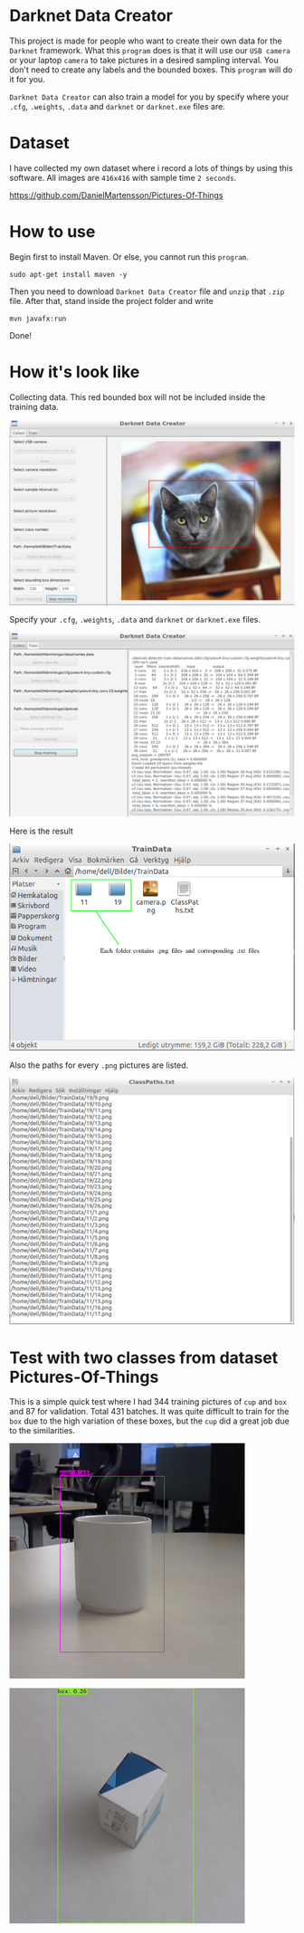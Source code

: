 # Darknet Data Creator

This project is made for people who want to create their own data for the `Darknet` framework.
What this `program` does is that it will use our `USB camera` or your laptop `camera` to take pictures
in a desired sampling interval. You don't need to create any labels and the bounded boxes. This `program` will
do it for you.

`Darknet Data Creator` can also train a model for you by specify where your `.cfg`, `.weights`, `.data` and `darknet` or `darknet.exe` files are.

# Dataset

I have collected my own dataset where i record a lots of things by using this software. All images are `416x416` with sample time `2 seconds`.

https://github.com/DanielMartensson/Pictures-Of-Things

# How to use

Begin first to install Maven. Or else, you cannot run this `program`.

```
sudo apt-get install maven -y
```

Then you need to download `Darknet Data Creator` file and `unzip` that `.zip` file. After that, stand inside the project folder and write

```
mvn javafx:run
```

Done!

# How it's look like

Collecting data. This red bounded box will not be included inside the training data.

![a](https://raw.githubusercontent.com/DanielMartensson/Darknet-Data-Creator/main/pictures/collecting.png)

Specify your `.cfg`, `.weights`, `.data` and `darknet` or `darknet.exe` files.

![a](https://raw.githubusercontent.com/DanielMartensson/Darknet-Data-Creator/main/pictures/training.png)

Here is the result

![a](https://raw.githubusercontent.com/DanielMartensson/Darknet-Data-Creator/main/pictures/result.png)

Also the paths for every `.png` pictures are listed.

![a](https://raw.githubusercontent.com/DanielMartensson/Darknet-Data-Creator/main/pictures/paths.png)

# Test with two classes from dataset Pictures-Of-Things

This is a simple quick test where I had 344 training pictures of `cup` and `box` and 87 for validation. Total 431 batches. 
It was quite difficult to train for the `box` due to the high variation of these boxes, but the `cup` did a great job due to the similarities.

![a](https://raw.githubusercontent.com/DanielMartensson/Darknet-Data-Creator/main/pictures/cup.jpg)

![a](https://raw.githubusercontent.com/DanielMartensson/Darknet-Data-Creator/main/pictures/box.jpg)


